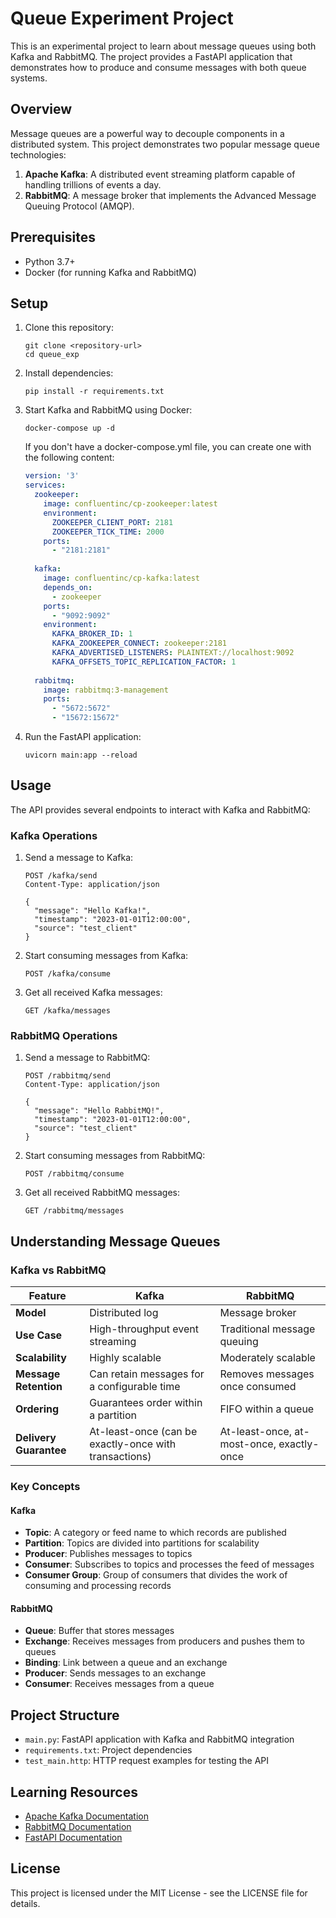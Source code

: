 # Queue Experiment Project

This is an experimental project to learn about message queues using both Kafka and RabbitMQ. The project provides a FastAPI application that demonstrates how to produce and consume messages with both queue systems.

## Overview

Message queues are a powerful way to decouple components in a distributed system. This project demonstrates two popular message queue technologies:

1. **Apache Kafka**: A distributed event streaming platform capable of handling trillions of events a day.
2. **RabbitMQ**: A message broker that implements the Advanced Message Queuing Protocol (AMQP).

## Prerequisites

- Python 3.7+
- Docker (for running Kafka and RabbitMQ)

## Setup

1. Clone this repository:
   ```
   git clone <repository-url>
   cd queue_exp
   ```

2. Install dependencies:
   ```
   pip install -r requirements.txt
   ```

3. Start Kafka and RabbitMQ using Docker:
   ```
   docker-compose up -d
   ```

   If you don't have a docker-compose.yml file, you can create one with the following content:
   ```yaml
   version: '3'
   services:
     zookeeper:
       image: confluentinc/cp-zookeeper:latest
       environment:
         ZOOKEEPER_CLIENT_PORT: 2181
         ZOOKEEPER_TICK_TIME: 2000
       ports:
         - "2181:2181"
       
     kafka:
       image: confluentinc/cp-kafka:latest
       depends_on:
         - zookeeper
       ports:
         - "9092:9092"
       environment:
         KAFKA_BROKER_ID: 1
         KAFKA_ZOOKEEPER_CONNECT: zookeeper:2181
         KAFKA_ADVERTISED_LISTENERS: PLAINTEXT://localhost:9092
         KAFKA_OFFSETS_TOPIC_REPLICATION_FACTOR: 1
       
     rabbitmq:
       image: rabbitmq:3-management
       ports:
         - "5672:5672"
         - "15672:15672"
   ```

4. Run the FastAPI application:
   ```
   uvicorn main:app --reload
   ```

## Usage

The API provides several endpoints to interact with Kafka and RabbitMQ:

### Kafka Operations

1. Send a message to Kafka:
   ```
   POST /kafka/send
   Content-Type: application/json
   
   {
     "message": "Hello Kafka!",
     "timestamp": "2023-01-01T12:00:00",
     "source": "test_client"
   }
   ```

2. Start consuming messages from Kafka:
   ```
   POST /kafka/consume
   ```

3. Get all received Kafka messages:
   ```
   GET /kafka/messages
   ```

### RabbitMQ Operations

1. Send a message to RabbitMQ:
   ```
   POST /rabbitmq/send
   Content-Type: application/json
   
   {
     "message": "Hello RabbitMQ!",
     "timestamp": "2023-01-01T12:00:00",
     "source": "test_client"
   }
   ```

2. Start consuming messages from RabbitMQ:
   ```
   POST /rabbitmq/consume
   ```

3. Get all received RabbitMQ messages:
   ```
   GET /rabbitmq/messages
   ```

## Understanding Message Queues

### Kafka vs RabbitMQ

| Feature | Kafka | RabbitMQ |
|---------|-------|----------|
| **Model** | Distributed log | Message broker |
| **Use Case** | High-throughput event streaming | Traditional message queuing |
| **Scalability** | Highly scalable | Moderately scalable |
| **Message Retention** | Can retain messages for a configurable time | Removes messages once consumed |
| **Ordering** | Guarantees order within a partition | FIFO within a queue |
| **Delivery Guarantee** | At-least-once (can be exactly-once with transactions) | At-least-once, at-most-once, exactly-once |

### Key Concepts

#### Kafka
- **Topic**: A category or feed name to which records are published
- **Partition**: Topics are divided into partitions for scalability
- **Producer**: Publishes messages to topics
- **Consumer**: Subscribes to topics and processes the feed of messages
- **Consumer Group**: Group of consumers that divides the work of consuming and processing records

#### RabbitMQ
- **Queue**: Buffer that stores messages
- **Exchange**: Receives messages from producers and pushes them to queues
- **Binding**: Link between a queue and an exchange
- **Producer**: Sends messages to an exchange
- **Consumer**: Receives messages from a queue

## Project Structure

- `main.py`: FastAPI application with Kafka and RabbitMQ integration
- `requirements.txt`: Project dependencies
- `test_main.http`: HTTP request examples for testing the API

## Learning Resources

- [Apache Kafka Documentation](https://kafka.apache.org/documentation/)
- [RabbitMQ Documentation](https://www.rabbitmq.com/documentation.html)
- [FastAPI Documentation](https://fastapi.tiangolo.com/)

## License

This project is licensed under the MIT License - see the LICENSE file for details.